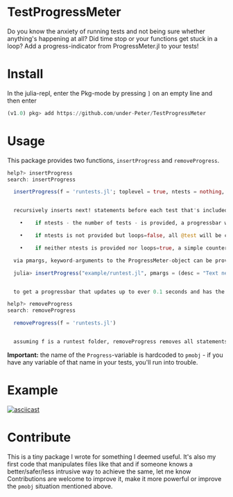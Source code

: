 # TestProgressMeter

Do you know the anxiety of running tests and not being sure whether anything's happening at all?
Did time stop or your functions get stuck in a loop?
Add a progress-indicator from ProgressMeter.jl to your tests!


# Install
In the julia-repl, enter the Pkg-mode by pressing `]` on an empty line and then enter
```julia
(v1.0) pkg> add https://github.com/under-Peter/TestProgressMeter
```

# Usage

This package provides two functions, `insertProgress` and `removeProgress`.
```julia
help?> insertProgress
search: insertProgress

  insertProgress(f = 'runtests.jl'; toplevel = true, ntests = nothing, loops = true, pmargs = ())


  recursively inserts next! statements before each test that's included in f and initializes the ProgressMeter at the beginning of the file according to the following rules:

    •    if ntests - the number of tests - is provided, a progressbar will be shown with equal weight to each of the ntests tests

    •    if ntests is not provided but loops=false, all @test will be counted and a progressbar will be shown with equal weight to each test

    •    if neither ntests is provided nor loops=true, a simple counter will be shown of how many tests have been run

  via pmargs, keyword-arguments to the ProgressMeter-object can be provided such as e.g.

  julia> insertProgress("example/runtest.jl", pmargs = (desc = "Text next to errorbar", dt = 0.1), ntests = 10)


  to get a progressbar that updates up to ever 0.1 seconds and has the text in desc next to it.

help?> removeProgress
search: removeProgress

  removeProgress(f = 'runtests.jl')


  assuming f is a runtest folder, removeProgress removes all statements inserted by insertProgress.
```

**Important:** the name of the `Progress`-variable is hardcoded to `pmobj` - if you have any
variable of that name in your tests, you'll run into trouble.

# Example
[![asciicast](https://asciinema.org/a/BzQ4Y5WhBoTKUALgj5C6f8ozw.svg)](https://asciinema.org/a/BzQ4Y5WhBoTKUALgj5C6f8ozw)

# Contribute

This is a tiny package I wrote for something I deemed useful. It's also my first code that manipulates files like that and if someone knows a better/safer/less intrusive way to achieve the same, let me know
Contributions are welcome to improve it, make it more powerful or improve the `pmobj` situation
mentioned above.

